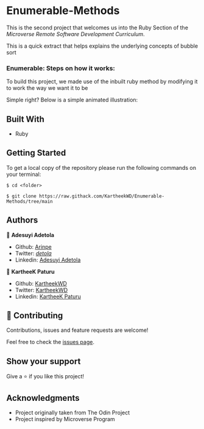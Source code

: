 # Enumerable-Methods

This is the second project that welcomes us into the Ruby Section of the *Microverse Remote Software Development Curriculum*.

This is a quick extract that helps explains the underlying concepts of bubble sort

### Enumerable: Steps on how it works:
To build this project, we made use of the inbuilt ruby method by modifying it to work the way we want it to be

Simple right? Below is a simple animated illustration:


## Built With

- Ruby


## Getting Started

To get a local copy of the repository please run the following commands on your terminal:

```
$ cd <folder>
```

```
$ git clone https://raw.githack.com/KartheekWD/Enumerable-Methods/tree/main
```

## Authors

👤 **Adesuyi Adetola**

- Github:   [Arinpe](https://github.com/Arinpe)
- Twitter:   [_detola_](https://twitter.com/_detola_)
- Linkedin: [Adesuyi Adetola](https://www.linkedin.com/in/adesuyi-adetola-7b4451111/)

👤 **KartheeK Paturu**

- Github: [KartheekWD](https://github.com/KartheekWD)
- Twitter: [KartheekWD](https://twitter.com/KartheekWD )
- Linkedin: [KartheeK Paturu](https://www.linkedin.com/in/kartheekwd/)



## 🤝 Contributing

Contributions, issues and feature requests are welcome!

Feel free to check the [issues page]().


## Show your support

Give a ⭐️ if you like this project!


## Acknowledgments

- Project originally taken from The Odin Project
- Project inspired by Microverse Program
